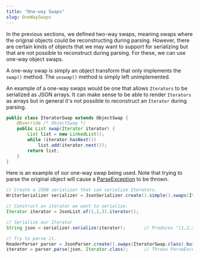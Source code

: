 ```yaml
---
title: "One-way Swaps"
slug: OneWaySwaps
---
```


In the previous sections, we defined two-way swaps, meaning swaps where the original objects could be reconstructing
during parsing.
However, there are certain kinds of objects that we may want to support for serializing but that are not possible to
reconstruct during parsing.
For these, we can use one-way object swaps.

A one-way swap is simply an object transform that only implements the `swap()` method.
The `unswap()` method is simply left unimplemented.

An example of a one-way swaps would be one that allows `Iterators` to be serialized as JSON arrays.
It can make sense to be able to render `Iterators` as arrays but in general it's not possible to reconstruct an
`Iterator` during parsing.

```java
public class IteratorSwap extends ObjectSwap {
    @Override /* ObjectSwap */
    public List swap(Iterator iterator) {
        List list = new LinkedList();
        while (iterator.hasNext())
            list.add(iterator.next());
        return list;
    }
}
```

Here is an example of our one-way swap being used.
Note that trying to parse the original object will cause a <a href="/site/apidocs/org/apache/juneau/parser/ParseException.html" target="_blank">ParseException</a> to be thrown.

```java
// Create a JSON serializer that can serialize Iterators.
WriterSerializer serializer = JsonSerializer.create().simple().swaps(IteratorSwap.class).build();

// Construct an iterator we want to serialize.
Iterator iterator = JsonList.of(1,2,3).iterator();

// Serialize our Iterator
String json = serializer.serialize(iterator);		// Produces "[1,2,3]"

// Try to parse it.
ReaderParser parser = JsonParser.create().swaps(IteratorSwap.class).build();
iterator = parser.parse(json, Iterator.class);		// Throws ParseException!!!
```